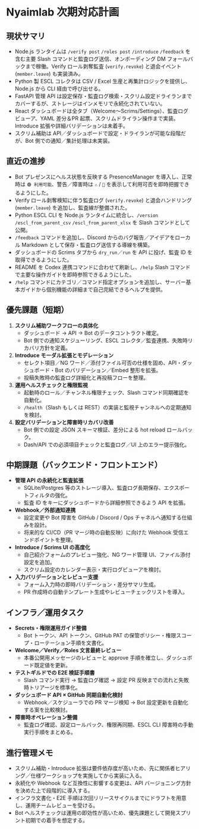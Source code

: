 # Nyaimlab 次期対応計画

## 現状サマリ
- Node.js ランタイムは `/verify post` `/roles post` `/introduce` `/feedback` を含む主要 Slash コマンドと監査ログ送信、オンボーディング DM フォールバックまで稼働。Verify ロール剥奪監査 (`verify.revoke`) と退会イベント (`member.leave`) も実装済み。
- Python 製 ESCL コレクタは CSV / Excel 生産と再集計ロジックを提供し、Node.js から CLI 経由で呼び出せる。
- FastAPI 管理 API は設定保存・監査ログ検索・スクリム設定ドライランまでカバーするが、ストレージはインメモリで永続化されていない。
- React ダッシュボードは全タブ（Welcome〜Scrims/Settings）、監査ログビューア、YAML 差分＆PR 起票、スクリムドライラン操作まで実装。Introduce 拡張や詳細バリデーションは未着手。
- スクリム補助は API／ダッシュボードで設定・ドライランが可能な段階だが、Bot 側での通知／集計処理は未実装。

## 直近の進捗
- Bot プレゼンスにヘルス状態を反映する PresenceManager を導入し、正常時は `🟢 利用可能`、警告／障害時は `⚠️` / `🛑` を表示して利用可否を即時把握できるようにした。
- Verify ロール剥奪検知に伴う監査ログ (`verify.revoke`) と退会ハンドリング (`member.leave`) を追加し、監査線が整備された。
- Python ESCL CLI を Node.js ランタイムに統合し、`/version` `/escl_from_parent_csv` `/escl_from_parent_xlsx` を Slash コマンドとして公開。
- `/feedback` コマンドを追加し、Discord からのバグ報告／アイデアをローカル Markdown として保存・監査ログ送信する導線を構築。
- ダッシュボードの Scrims タブから `dry_run`／`run` を API に投げ、監査 ID を取得できるようにした。
- README を Codex 連携コマンドに合わせて刷新し、`/help` Slash コマンドで主要な操作ガイドを即時参照できるようにした。
- `/help` コマンドにカテゴリ／コマンド指定オプションを追加し、サーバー基本ガイドから個別機能の詳細まで自己完結できるヘルプを提供。

## 優先課題（短期）
1. **スクリム補助ワークフローの具体化**  
   - ダッシュボード → API → Bot のデータコントラクト確定。  
   - Bot 側での通知スケジューリング、ESCL コレクタ／監査連携、失敗時リカバリ方針を定義。
2. **Introduce モーダル拡張とモデレーション**  
   - セレクト項目／NG ワード／添付ファイル可否の仕様を固め、API・ダッシュボード・Bot のバリデーション／Embed 整形を拡張。  
   - 投稿失敗時の監査ログ詳細化と再投稿フローを整理。
3. **運用ヘルスチェックと権限監視**  
   - 起動時のロール／チャンネル権限チェック、Slash コマンド同期確認を自動化。  
   - `/health`（Slash もしくは REST）の実装と監視チャンネルへの定期通知を検討。
4. **設定バリデーションと障害時リカバリ改善**  
   - Bot 側での設定 JSON スキーマ検証、差分による hot reload ロールバック。  
   - Dash/API での必須項目チェックと監査ログ／UI 上のエラー提示強化。

## 中期課題（バックエンド・フロントエンド）
- **管理 API の永続化と監査拡張**  
  - SQLite/Postgres 等のストレージ導入、監査ログ長期保存、エクスポートフィルタの強化。  
  - 監査 ID をキーにダッシュボードから詳細参照できるよう API を拡張。
- **Webhook／外部通知連携**  
  - 設定変更や Bot 障害を GitHub / Discord / Ops チャネルへ通知する仕組みを設計。  
  - 将来的な CI/CD（PR マージ時の自動反映）に向けた Webhook 受信エンドポイントを整理。
- **Introduce / Scrims UI の高度化**  
  - 自己紹介フォームのプレビュー強化、NG ワード管理 UI、ファイル添付設定を追加。  
  - スクリム設定のカレンダー表示・実行ログビューアを検討。
- **入力バリデーションとレビュー支援**  
  - フォーム入力時の即時バリデーション・差分サマリ生成。  
  - PR 作成時の自動テンプレート生成やレビューチェックリストを導入。

## インフラ／運用タスク
- **Secrets・権限運用ガイド整備**  
  - Bot トークン、API トークン、GitHub PAT の保管ポリシー・権限スコープ・ローテーション手順を文書化。
- **Welcome／Verify／Roles 文言最終レビュー**  
  - 本番公開用メッセージのレビューと approve 手順を確立し、ダッシュボード既定値を更新。
- **テストギルドでの E2E 検証手順書**  
  - Slash コマンド実行 → 監査ログ確認 → 設定 PR 反映までの流れと失敗時トリアージを標準化。
- **ダッシュボード API × GitHub 同期自動化検討**  
  - Webhook／スケジューラでの PR マージ検知 → Bot 設定更新を自動化する案を比較検討。
- **障害時オペレーション整備**  
  - 監査ログ確認、設定ロールバック、権限再同期、ESCL CLI 障害時の手動実行手順をまとめる。

## 進行管理メモ
- スクリム補助・Introduce 拡張は要件依存度が高いため、先に関係者ヒアリング／仕様ワークショップを実施してから実装に入る。  
- 永続化や Webhook など互換性に影響する変更は、API バージョニング方針を決めた上で段階的に導入する。  
- インフラ文書化・E2E 手順は次回リリースサイクルまでにドラフトを用意し、運用チームレビューを受ける。  
- Bot ヘルスチェックは運用の即効性が高いため、優先課題として開発スプリント初期での着手を想定する。

